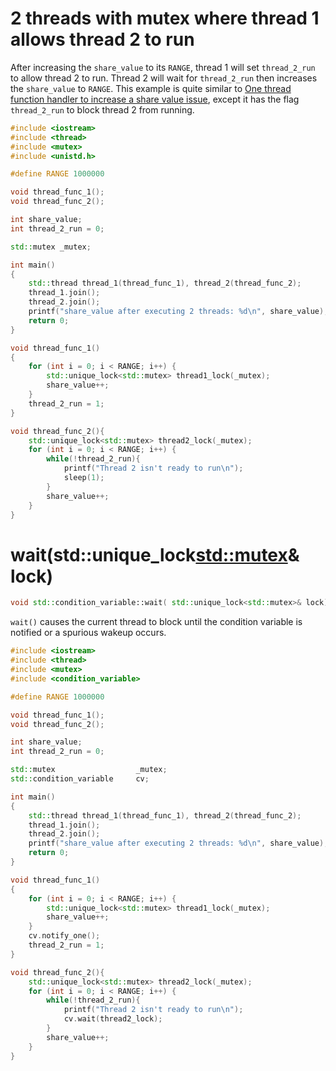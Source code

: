 # 2 threads with mutex where thread 1 allows thread 2 to run
After increasing the ``share_value`` to its ``RANGE``, thread 1 will set ``thread_2_run`` to allow thread 2 to run. Thread 2 will wait for ``thread_2_run`` then increases the ``share_value`` to ``RANGE``. This example is quite similar to [One thread function handler to increase a share value issue](Race%20condition.md#one-thread-function-handler-to-increase-a-share-value), except it has the flag ``thread_2_run`` to block thread 2 from running.

```cpp
#include <iostream>
#include <thread>
#include <mutex>
#include <unistd.h>

#define RANGE 1000000

void thread_func_1();
void thread_func_2();

int share_value;
int thread_2_run = 0;

std::mutex _mutex;

int main()
{
    std::thread thread_1(thread_func_1), thread_2(thread_func_2);
    thread_1.join();
	thread_2.join();
	printf("share_value after executing 2 threads: %d\n", share_value);
    return 0;
}

void thread_func_1()
{
    for (int i = 0; i < RANGE; i++) {
		std::unique_lock<std::mutex> thread1_lock(_mutex);
		share_value++;
    }
    thread_2_run = 1;
}

void thread_func_2(){
	std::unique_lock<std::mutex> thread2_lock(_mutex);
    for (int i = 0; i < RANGE; i++) {
        while(!thread_2_run){
            printf("Thread 2 isn't ready to run\n");
            sleep(1);
        }
        share_value++;
    }
}
```
# wait(std::unique_lock<std::mutex>& lock)
```cpp
void std::condition_variable::wait( std::unique_lock<std::mutex>& lock);
```
``wait()`` causes the current thread to block until the condition variable is notified or a spurious wakeup occurs.

```cpp
#include <iostream>
#include <thread>
#include <mutex>
#include <condition_variable>

#define RANGE 1000000

void thread_func_1();
void thread_func_2();

int share_value;
int thread_2_run = 0;

std::mutex 					_mutex;
std::condition_variable 	cv;

int main()
{
    std::thread thread_1(thread_func_1), thread_2(thread_func_2);
    thread_1.join();
	thread_2.join();
	printf("share_value after executing 2 threads: %d\n", share_value);
    return 0;
}

void thread_func_1()
{
    for (int i = 0; i < RANGE; i++) {
		std::unique_lock<std::mutex> thread1_lock(_mutex);
		share_value++;
    }   
	cv.notify_one();
    thread_2_run = 1;
}

void thread_func_2(){
	std::unique_lock<std::mutex> thread2_lock(_mutex);
    for (int i = 0; i < RANGE; i++) {
        while(!thread_2_run){
            printf("Thread 2 isn't ready to run\n");
            cv.wait(thread2_lock);
        }
        share_value++;
    }
}
```
